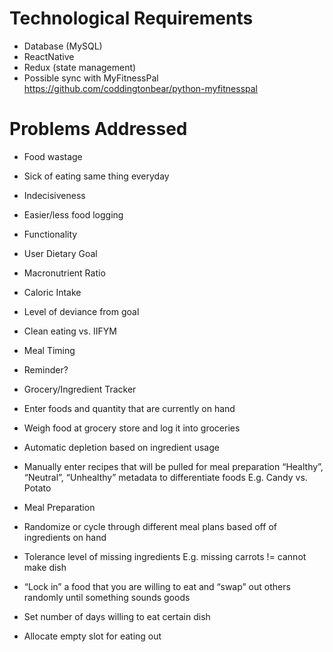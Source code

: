 # **Technological Requirements**

- Database (MySQL)
- ReactNative
- Redux (state management)
- Possible sync with MyFitnessPal https://github.com/coddingtonbear/python-myfitnesspal

# **Problems Addressed**

- Food wastage
- Sick of eating same thing everyday
- Indecisiveness
- Easier/less food logging
- Functionality

- User Dietary Goal
- Macronutrient Ratio
- Caloric Intake
- Level of deviance from goal
- Clean eating vs. IIFYM
- Meal Timing
- Reminder?
- Grocery/Ingredient Tracker
- Enter foods and quantity that are currently on hand
- Weigh food at grocery store and log it into groceries
- Automatic depletion based on ingredient usage
- Manually enter recipes that will be pulled for meal preparation “Healthy”, “Neutral”, “Unhealthy” metadata to differentiate foods E.g. Candy vs. Potato
- Meal Preparation
- Randomize or cycle through different meal plans based off of ingredients on hand
- Tolerance level of missing ingredients E.g. missing carrots != cannot make dish
- “Lock in” a food that you are willing to eat and “swap” out others randomly until something sounds goods
- Set number of days willing to eat certain dish
- Allocate empty slot for eating out
